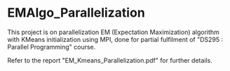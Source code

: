 # EMAlgo_Parallelization

This project is on parallelization EM (Expectation Maximization) algorithm with KMeans initialization using MPI, done for partial fulfilment of "DS295 : Parallel Programming" course. 

Refer to the report "EM_Kmeans_Parallelization.pdf" for further details.
